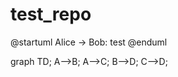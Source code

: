 # test_repo

@startuml
Alice -> Bob: test
@enduml

graph TD;
    A-->B;
    A-->C;
    B-->D;
    C-->D;
